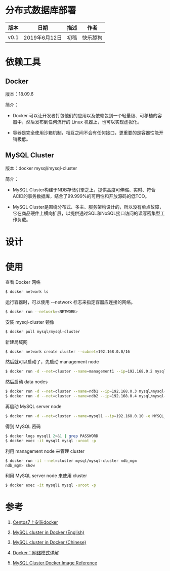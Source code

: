 # 分布式数据库部署

|版本|日期|描述|作者|
|:-:|:-:|:-:|:-:|
|v0.1|2019年6月12日|初稿|快乐舔狗|

# 依赖工具

## Docker 

版本：18.09.6

简介：

 - Docker 可以让开发者打包他们的应用以及依赖包到一个轻量级、可移植的容器中，然后发布到任何流行的 Linux 机器上，也可以实现虚拟化。

 - 容器是完全使用沙箱机制，相互之间不会有任何接口，更重要的是容器性能开销极低。

## MySQL Cluster

版本：docker mysql/mysql-cluster

简介：

 - MySQL Cluster构建于NDB存储引擎之上，提供高度可伸缩、实时、符合ACID的事务数据库，结合了99.999%的可用性和开放源码的低TCO。

 - MySQL Cluster是围绕分布式、多主、服务架构设计的，所以没有单点故障，它在商品硬件上横向扩展，以提供通过SQL和NoSQL接口访问的读写密集型工作负载。

# 设计


# 使用

查看 Docker 网络

```bash
$ docker network ls
```

运行容器时，可以使用 --network 标志来指定容器应连接的网络。

```bash
$ docker run --network=<NETWORK>
```

安装 mysql-cluster 镜像

```bash
$ docker pull mysql/mysql-cluster
```

新建局域网

```bash
$ docker network create cluster --subnet=192.168.0.0/16
```

然后就可以启动了，先启动 management node

```bash
$ docker run -d --net=cluster --name=management1 --ip=192.168.0.2 mysql/mysql-cluster ndb_mgmd
```

然后启动 data nodes

```bash
$ docker run -d --net=cluster --name=ndb1 --ip=192.168.0.3 mysql/mysql-cluster ndbd
$ docker run -d --net=cluster --name=ndb2 --ip=192.168.0.4 mysql/mysql-cluster ndbd
```

再启动 MySQL server node

```bash
$ docker run -d --net=cluster --name=mysql1 --ip=192.168.0.10 -e MYSQL_RANDOM_ROOT_PASSWORD=true mysql/mysql-cluster mysqld
```

得到 MySQL 密码

```bash
$ docker logs mysql1 2>&1 | grep PASSWORD
$ docker exec -it mysql1 mysql -uroot -p
```

利用 management node 来管理 cluster

```bash
$ docker run -it --net=cluster mysql/mysql-cluster ndb_mgm
ndb_mgm> show
```

利用 MySQL server node 来使用 cluster

```bash
$ docker exec -it mysql1 mysql -uroot -p
```

# 参考

1. [Centos7上安装docker](https://www.cnblogs.com/yufeng218/p/8370670.html)

2. [MySQL cluster in Docker (English)](https://mysqlmed.wordpress.com/2017/09/04/mysql-cluster-in-docker-quick-step-by-step/)

3. [MySQL cluster in Docker (Chinese)](https://www.jianshu.com/p/cc837360c9e7)

4. [Docker：网络模式详解](https://www.cnblogs.com/zuxing/articles/8780661.html)

5. [MySQL Cluster Docker Image Reference](https://hub.docker.com/r/mysql/mysql-cluster/)